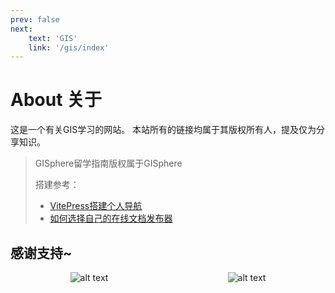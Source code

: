 ```yaml
---
prev: false
next: 
    text: 'GIS'
    link: '/gis/index'
---
```

# About 关于

这是一个有关GIS学习的网站。
本站所有的链接均属于其版权所有人，提及仅为分享知识。

> GISphere留学指南版权属于GISphere
> 
> 
> 搭建参考：
> - [VitePress搭建个人导航](https://vitepress.yiov.top/nav/)
> - [如何选择自己的在线文档发布器](https://docs.gistudy.net/dev/how_to_find_a_online_docs_publisher.html)

## 感谢支持~
<div style="display: flex; justify-content: space-around;">
  <img src="/thanks/IMG_9512.jpeg" alt="alt text" style="max-width: 50%; height: auto;">
  <img src="/thanks/IMG_9514.jpeg" alt="alt text" style="max-width: 50%; height: auto;">
</div>
